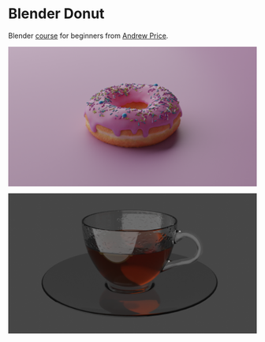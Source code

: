 # Blender Donut

Blender [course](https://www.youtube.com/watch?v=NyJWoyVx_XI&list=PLjEaoINr3zgEq0u2MzVgAaHEBt--xLB6U) for beginners from [Andrew Price](https://www.youtube.com/channel/UCOKHwx1VCdgnxwbjyb9Iu1g).

<p align="center">
  <img align="center" src="donut_render6.png"><br>
</p>

<p align="center">
  <img align="center" src="cup_render4.png"><br>
</p>
